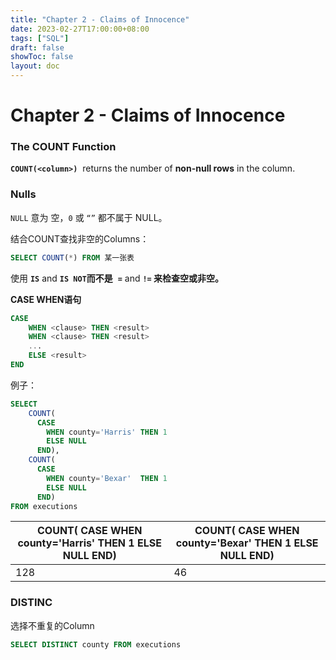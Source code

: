 ```yaml
---
title: "Chapter 2 - Claims of Innocence"
date: 2023-02-27T17:00:00+08:00
tags: ["SQL"]
draft: false
showToc: false
layout: doc
---
```

# Chapter 2 - Claims of Innocence


### The COUNT Function

**`COUNT(<column>)`**
 returns the number of **non-null rows** in the column.

### Nulls

`NULL` 意为 空，`0` 或 `“”` 都不属于 NULL。

结合COUNT查找非空的Columns：

```sql
SELECT COUNT(*) FROM 某一张表
```

使用 **`IS`** and **`IS NOT`而不是**  **`=`** and **`!=` 来检查空或非空。**

**CASE WHEN语句**

```sql
CASE
    WHEN <clause> THEN <result>
    WHEN <clause> THEN <result>
    ...
    ELSE <result>
END
```

例子：

```sql
SELECT
    COUNT(
	  CASE 
	  	WHEN county='Harris' THEN 1
      	ELSE NULL 
	  END),
    COUNT(
	  CASE 
	  	WHEN county='Bexar'  THEN 1
        ELSE NULL 
	  END)
FROM executions
```

| COUNT( CASE WHEN county='Harris' THEN 1 ELSE NULL END) | COUNT( CASE WHEN county='Bexar' THEN 1 ELSE NULL END) |
| --- | --- |
| 128 | 46 |

### DISTINC

选择不重复的Column

```sql
SELECT DISTINCT county FROM executions
```